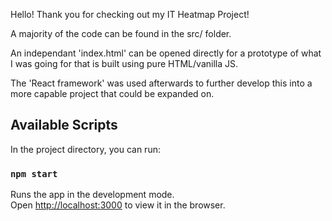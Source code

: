 Hello! Thank you for checking out my IT Heatmap Project!

A majority of the code can be found in the src/ folder.

An independant 'index.html' can be opened directly for a prototype of what I was going for that is built using pure HTML/vanilla JS.

The 'React framework' was used afterwards to further develop this into a more capable project that could be expanded on.

## Available Scripts

In the project directory, you can run:

### `npm start`

Runs the app in the development mode.<br />
Open [http://localhost:3000](http://localhost:3000) to view it in the browser.
